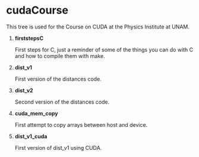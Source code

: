 # cudaCourse

This tree is used for the Course on CUDA at the Physics Institute at UNAM.

1. **firststepsC**

   First steps for C, just a reminder of some of the things you can do with C and how to compile them with make.
2. **dist_v1**

   First version of the distances code. 
3. **dist_v2**

   Second version of the distances code. 

4. **cuda_mem_copy**

   First attempt to copy arrays between host and device.

5. **dist_v1_cuda**

   First version of dist_v1 using CUDA.
   